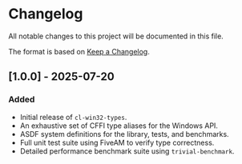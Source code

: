 # Changelog

All notable changes to this project will be documented in this file.

The format is based on [Keep a Changelog](https://keepachangelog.com/en/1.0.0/).

## [1.0.0] - 2025-07-20

### Added
- Initial release of `cl-win32-types`.
- An exhaustive set of CFFI type aliases for the Windows API.
- ASDF system definitions for the library, tests, and benchmarks.
- Full unit test suite using FiveAM to verify type correctness.
- Detailed performance benchmark suite using `trivial-benchmark`.